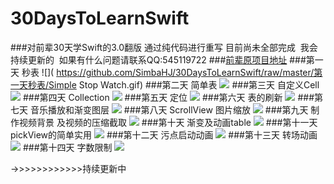 # 30DaysToLearnSwift

###对前辈30天学Swift的3.0翻版  通过纯代码进行重写 目前尚未全部完成  我会持续更新的  如果有什么问题请联系QQ:545119722
###[前辈原项目地址](https://github.com/SimbaHJ/30DaysofSwift)
###第一天  秒表
![]( https://github.com/SimbaHJ/30DaysToLearnSwift/raw/master/第一天秒表/Simple Stop Watch.gif)
###第二天  简单表
![]( https://github.com/SimbaHJ/30DaysToLearnSwift/raw/master/第二天简单表/Customfont.gif)
###第三天  自定义Cell
![]( https://github.com/SimbaHJ/30DaysToLearnSwift/raw/master/第三天自定义cell/playvideo.gif)
###第四天  Collection
![]( https://github.com/SimbaHJ/30DaysToLearnSwift/raw/master/第四天collection/Carousel.gif)
###第五天  定位
![]( https://github.com/SimbaHJ/30DaysToLearnSwift/raw/master/第五天定位/第五天定位.gif)
###第六天  表的刷新
![]( https://github.com/SimbaHJ/30DaysToLearnSwift/raw/master/第六天表的刷新/第六天表的刷新.gif)
###第七天  音乐播放和渐变图层
![]( https://github.com/SimbaHJ/30DaysToLearnSwift/raw/master/第七天音乐播放和渐变图层/第七天音乐播放和渐变图层.gif)
###第八天  ScrollView 图片缩放
![]( https://github.com/SimbaHJ/30DaysToLearnSwift/raw/master/第八天图片缩放/第八天图片缩放.gif)
###第九天  制作视频背景 及视频的压缩截取 
![]( https://github.com/SimbaHJ/30DaysToLearnSwift/raw/master/第九天视频背景/videobg.gif)
###第十天  渐变及动画table
![]( https://github.com/SimbaHJ/30DaysToLearnSwift/raw/master/第十天渐变及动画table/第十天渐变及动画table.gif)
###第十一天  pickView的简单实用
![]( https://github.com/SimbaHJ/30DaysToLearnSwift/raw/master/第十一天老虎机/第十天老虎机.gif)
###第十二天  污点启动动画
![]( https://github.com/SimbaHJ/30DaysToLearnSwift/raw/master/第十二动画污点/第十二天动画污点.gif)
###第十三天  转场动画
![]( https://github.com/SimbaHJ/30DaysToLearnSwift/raw/master/第十三天转场动画/第十三天转场动画.gif)
###第十四天  字数限制
![]( https://github.com/SimbaHJ/30DaysToLearnSwift/raw/master/第十四天字数限制/第十四天字数限制.gif)


->>>>>>>>>>>>持续更新中
